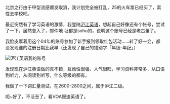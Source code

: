 

北京之行由于甲型流感爆发取消，我计划完全被打乱，25的火车票已经买了，索性去学校吧。

最近突然有了学习英语的激情，我登陆[沪江英语](http://www.hjenglish.com/)，想起自己好像还有个帐号，尝试了一下，居然登入了，邮件地
址都是sohu的，说明这个账号已经是老古董了。

我脸皮厚着用这个04年的账号参加了新手报到领取红包活动……转了好一会，都没发现谁的注册日期比我早（还发现了自己的错别字「年级-年纪」）

![沪江英语我的账号](https://e25ba8-log4d-c.dijingchao.com/upload_dropbox/200907/hjenglish_alswl.jpg)

发现现在沪江英语做的真不错，互动性很强，人气很旺，学习资料非常多，从口语到听力，从阅读到听写，什么等级的都有。

我做了一下词汇量测试，在2600-2800之间，属于沪江二级。

呃~好了，不活丑了，看VOA慢速英语了。


